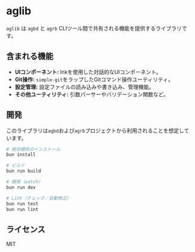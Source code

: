 # aglib

`aglib` は `agbd` と `agrb` CLIツール間で共有される機能を提供するライブラリです。

## 含まれる機能

- **UIコンポーネント:** Inkを使用した対話的なUIコンポーネント。
- **Git操作:** `simple-git`をラップしたGitコマンド操作ユーティリティ。
- **設定管理:** 設定ファイルの読み込みや書き込み、管理機能。
- **その他ユーティリティ:** 引数パーサーやバリデーション関数など。

## 開発

このライブラリは`agbd`および`agrb`プロジェクトから利用されることを想定しています。

```bash
# 依存関係のインストール
bun install

# ビルド
bun run build

# 開発（watch）
bun run dev

# Lint（チェック／自動修正）
bun run test
bun run lint
```

## ライセンス

MIT
